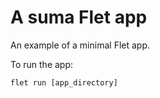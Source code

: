 # A suma Flet app

An example of a minimal Flet app.

To run the app:

```
flet run [app_directory]
```